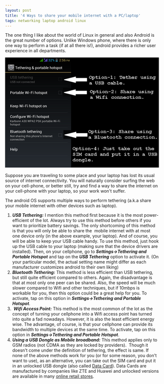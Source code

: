 ```yaml
---
layout: post
title: '4 Ways to share your mobile internet with a PC/laptop'
tags: networking laptop android linux
---
```


The one thing I like about the world of Linux in general and also Android is the great number of options. Unlike Windows phone, where there is only one way to perform a task (if at all there is!), android provides a richer user experience in all departments.<!--more-->

[![Android Tethering Options](/uploads/old/Android_tether_options.png)](/uploads/old/Android_tether_options.png)

Suppose you are traveling to some place and your laptop has lost its usual source of internet connectivity. You will naturally consider surfing the web on your cell-phone, or better still, try and find a way to share the internet on your cell-phone with your laptop, so your work won't suffer.

The android OS supports multiple ways to perform tethering (a.k.a share your mobile internet with other devices such as laptop).

1.  ***USB Tethering:*** I mention this method first because it is the most power-efficient of the lot. Always try to use this method before others if you want to prioritize battery savings. The only shortcoming of this method is that you will only be able to share the  mobile internet with at most one device only (in the above example, your laptop). And of course, you will be able to keep your USB cable handy. To use this method, just hook up the USB cable to your laptop (making sure that the device drivers are installed). Then, on your cellphone, go to ***Settings-\>Tethering and Portable Hotspot*** and tap on the ***USB Tethering*** option to activate it. (On your particular model, the actual setting name might differ as each manufacturer customizes android to their own liking)
2.  ***Bluetooth Tethering:*** This method is less efficient than USB tethering, but still quite efficient compared to others. Again, the disadvantage is that at most only one peer can be shared. Also, the speed will be much slower compared to Wifi and other techniques, but if 10mbps is workable for you, then this option could be a great help for you. To activate, tap on this option in ***Settings-\>Tethering and Portable Hotspot***.
3.   ***Wifi Access Point:*** This method is the most common of the lot as the concept of turning your cellphone into a Wifi access point has turned into quite a fad nowadays. However, it is also the least efficient energy wise. The advantage, of course, is that your cellphone can provide its bandwidth to multiple devices at the same time. To activate, tap on this option in ***Settings-\>Tethering and Portable Hotspot***.
4.  ***Using a USB Dongle as Mobile broadband:*** This method applies only to GSM radios (not CDMA as they are locked by providers).  Though it doesn't come under the definition of tethering, the effect is same. If none of the above methods work for you (or for some reason, you don't want to use), as an alternative, you can take out the SIM card and put it in an unlocked USB dongle (also called [Data Card](https://en.wikipedia.org/wiki/WorldSIM#Data_SIM_Card)). Data Cards are manufactured by companies like ZTE and Huawei and unlocked versions are available in many [online retail stores](http://www.amazon.com/Generic-Wireless-7-2Mbps-Dongle-Function/dp/B00MHAKIFI/ref=sr_1_5?ie=UTF8&qid=1419075706&sr=8-5&keywords=usb+data+cards).
